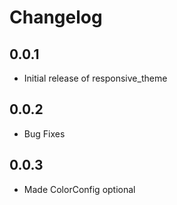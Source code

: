 # Changelog

## 0.0.1

- Initial release of responsive_theme

## 0.0.2

- Bug Fixes

## 0.0.3

- Made ColorConfig optional
